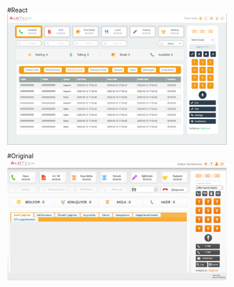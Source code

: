#React
![React](https://raw.githubusercontent.com/harun-guter/alotech-react/master/screenshot/homepage.png)

#Original
![Original](https://raw.githubusercontent.com/harun-guter/alotech-react/master/screenshot/original.png)
